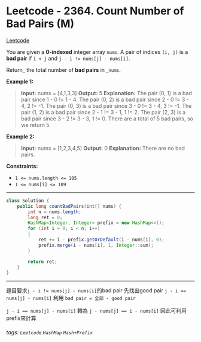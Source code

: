 # Leetcode - 2364. Count Number of Bad Pairs (M)

[Leetcode](https://leetcode.com/problems/count-number-of-bad-pairs/)

You are given a **0-indexed** integer array `nums`. A pair of indices `(i, j)` is a **bad pair** if `i < j` and `j - i != nums[j] - nums[i]`.

Return_ the total number of **bad pairs** in _`nums`.

**Example 1:**

> **Input:** nums = [4,1,3,3]
> **Output:** 5
> **Explanation:** The pair (0, 1) is a bad pair since 1 - 0 != 1 - 4.
> The pair (0, 2) is a bad pair since 2 - 0 != 3 - 4, 2 != -1.
> The pair (0, 3) is a bad pair since 3 - 0 != 3 - 4, 3 != -1.
> The pair (1, 2) is a bad pair since 2 - 1 != 3 - 1, 1 != 2.
> The pair (2, 3) is a bad pair since 3 - 2 != 3 - 3, 1 != 0.
> There are a total of 5 bad pairs, so we return 5.

**Example 2:**

> **Input:** nums = [1,2,3,4,5]
> **Output:** 0
> **Explanation:** There are no bad pairs.

**Constraints:**

-   `1 <= nums.length <= 105`
-   `1 <= nums[i] <= 109`

---
```java
class Solution {
    public long countBadPairs(int[] nums) {
        int n = nums.length;
        long ret = 0;
        HashMap<Integer, Integer> prefix = new HashMap<>();
        for (int i = 0; i < n; i++)
        {
            ret += i - prefix.getOrDefault(i - nums[i], 0);
            prefix.merge(i - nums[i], 1, Integer::sum);
        }

        return ret;
    }
}
```
---

題目要求`j - i != nums[j] - nums[i]`的bad pair
先找出good pair `j - i == nums[j] - nums[i]`
利用 `bad pair = 全部 - good pair`

`j - i == nums[j] - nums[i]` 轉為 `j - nums[j] == i - nums[i]`
因此可利用prefix來計算



###### tags: `Leetcode` `HashMap` `Hash+Prefix`